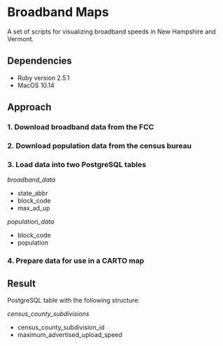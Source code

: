 # Broadband Maps

A set of scripts for visualizing broadband speeds in New Hampshire and Vermont.

## Dependencies

* Ruby version 2.5.1
* MacOS 10.14


## Approach

### 1. Download broadband data from the FCC

### 2. Download population data from the census bureau

### 3. Load data into two PostgreSQL tables

*broadband_data*

* state_abbr
* block_code
* max_ad_up

*population_data*

* block_code
* population


### 4. Prepare data for use in a CARTO map


## Result

PostgreSQL table with the following structure:

*census_county_subdivisions*

* census_county_subdivision_id
* maximum_advertised_upload_speed
